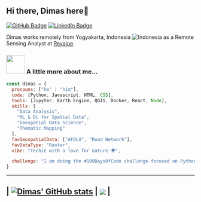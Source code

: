 ## Hi there, Dimas here👋
[![GitHub Badge](https://img.shields.io/github/followers/dimasmaulana99?style=social)](https://github.com/dimasmaulana99?tab=followers)
[![LinkedIn Badge](https://img.shields.io/badge/My-LinkedIn-blue)](https://www.linkedin.com/in/dimasmaulana99)

Dimas works remotely from Yogyakarta, Indonesia ![Indonesia](https://raw.githubusercontent.com/stevenrskelton/flag-icon/master/png/16/country-4x3/id.png "Indonesia") as a Remote Sensing Analyst at [Revalue](https://revalue.earth/).
### <img src="https://media4.giphy.com/media/v1.Y2lkPTc5MGI3NjExNDNnOGszYnY5amp5MWxueG45MHpieWNjNG5wMGV6MHpma2lwZTZ0YiZlcD12MV9pbnRlcm5hbF9naWZfYnlfaWQmY3Q9cw/LSG23wzclSytSfwUA2/giphy.gif" width="50"> A little more about me...

```javascript
const dimas = {
  pronouns: ["he" | "him"],
  code: [Python, Javascript, HTML, CSS],
  tools: [Jupyter, Earth Engine, QGIS, Docker, React, Node],
  skills: [
    "Data Analysis",
    "ML & DL for Spatial Data",
    "Geospatial Data Science",
    "Thematic Mapping"
  ],
  favGeospatialData: ["AFOLU", "Road Network"],
  favDataType: "Raster",
  vibe: "Techie with a love for nature 🌍",

  challenge: "I am doing the #100DaysOfCode challenge focused on Python and Javascript"
}
```

---
| <a href="https://github.com/anuraghazra/github-readme-stats"><img align="center" src="https://github-readme-stats.vercel.app/api?username=dimasmaulana99&show_icons=true&include_all_commits=true&theme=react&hide_border=true&rank_icon=percentile&custom_title=Dimas%27+GitHub+Stats" alt="Dimas' GitHub stats" /></a> | <a href="https://github.com/anuraghazra/github-readme-stats"><img align="center" src="https://github-readme-stats.vercel.app/api/top-langs/?username=dimasmaulana99&layout=compact&theme=react&langs_count=5&hide=go,html,css,tex&hide_border=true" /></a> |
---
